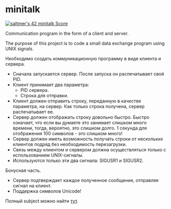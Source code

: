 # minitalk

[![saltmer's 42 minitalk Score](https://badge42.vercel.app/api/v2/cl1mc7bhg006309kzftm5w40f/project/2227762)](https://github.com/JaeSeoKim/badge42)

Communication program in the form of a client and server.

The purpose of this project is to code a small data exchange program using UNIX signals.

Необходимо создать коммуникационную программу в виде клиента и сервера.


* Сначала запускается сервер. После запуска он распечатывает свой PID.
* Клиент принимает два параметра:
  + PID сервера.
  + Строка для отправки.
* Клиент должен отправить строку, переданную в качестве параметра, на сервер.
Как только строка получена, сервер распечатывает ее.
* Сервер должен отображать строку довольно быстро. Быстро означает, что если вы думаете
это занимает слишком много времени, тогда, вероятно, это слишком долго.
1 секунда для отображения 100 символов - это слишком много!
* Сервер должен иметь возможность получать строки от нескольких клиентов подряд без
необходимость перезагрузки.
* Связь между клиентом и сервером должна осуществляться только с использованием
UNIX-сигналы.
* Используются только эти два сигнала: SIGUSR1 и SIGUSR2.

Бонусная часть.

* Сервер подтверждает каждое полученное сообщение, отправляя сигнал на
клиент.
* Поддержка символов Unicode!

Полный subject можно найти <a href="./en.subject.pdf">тут</a>.

